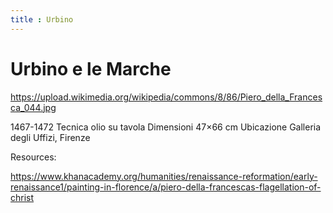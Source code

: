 ```yaml
---
title : Urbino
---
```

# Urbino e le Marche

https://upload.wikimedia.org/wikipedia/commons/8/86/Piero_della_Francesca_044.jpg


1467-1472
Tecnica	olio su tavola
Dimensioni	47×66 cm
Ubicazione	Galleria degli Uffizi, Firenze

Resources:

https://www.khanacademy.org/humanities/renaissance-reformation/early-renaissance1/painting-in-florence/a/piero-della-francescas-flagellation-of-christ
